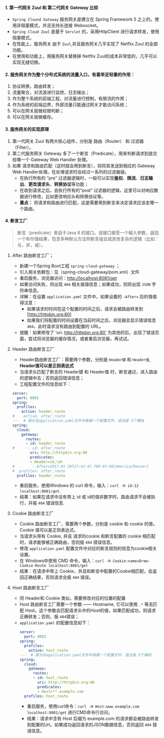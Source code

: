 #### 1. 第一代网关 Zuul 和 第二代网关 Gateway 比较
* `Spring Clound Gateway` 服务网关是建立在 Spring Framework 5 之上的，使用非阻塞模式，并且支持长连接 Websocket。
* `Spring Cloud Zuul` 是基于 `Servlet` 的，采用HttpClient 进行请求转发，使用阻塞模式。
* 在性能上，服务网关  由于 `Zuul`,并且服务网关几乎实现了 Netflix Zuul 的全部功能。
* 在使用和功能上，用服务网关替换掉 Netflix Zuul的成本非常低的，几乎可以实现无缝切换。

#### 2. 服务网关作为整个分布式系统的流量入口，有着举足轻重的作用：
1. 协议转换，路由转发；
2. 流量聚合，对流浪进行监控，日志输出；
3. 作为整个系统的前端工程，对流量进行控制，有限流的作用；
4. 作为系统的前端边界，外部流量只能通过网关才能访问系统；
5. 可以在网关层做权限判断；
6. 可以在网关层做缓存。

#### 3. 服务网关的实现原理
1. 第一代网关 Zuul 有两大核心组件，分别是 路由（Router） 和 过滤器（Filter）。
2. 第二代服务网关 Geteway 多了一个断言（Predicate），用来判断请求到底交给哪一个 Gateway Web Handler 处理。
3. 如果 请求和路由匹配（这时就会用到断言），则将其发送到相应的 Gateway Web Handler处理。在处理请求时会经过一系列的过滤器链。
    * 在执行所有的 “pre” 过滤器逻辑时，一般可以实现**鉴权**、**限流**、**日志输出**、**更改请求头**、**转换协议**等功能；
    * 在收到请求之后，会执行所有的“post” 过滤器的逻辑，这里可以对响应数据进行修改，比如更改响应头和转换协议等。
    * **重点：** 将请求和路由进行匹配，这是需要用到断言来决定请求应该走哪一个路由。

#### 4. 断言工厂
> 断言（predicate）来自于Java 8 的接口。该接口接受一个输入参数，返回一个布尔值结果，包含多种默认方法将断言组合成其他复杂的逻辑（比如：与，非，或）。
>
1. After 路由断言工厂；
    * 新建一个Spring Boot工程 `spring-cloud-gateway` ；
    * 引入相关依赖包：见（spring-cloud-gateway/pom.xml）文件
    * 重启服务，浏览器访问：[http://localhost:8081/get](http://localhost:8081/get)
    * 如果访问失败，将出现 `404` 相关报错信息；如果成功，则将出现 `JSON` 字符串信息。
    * 详解：在设置 `application.yaml` 文件中，如果设置的 `-After=` 后的值值得注意：
        * 如果请求的时间在这个配置的时间之后，请求会被路由转发到 [http://httpbin.org:80]
        * 如果我们将配置的时间设置在当前时间之后，浏览器会显示错误信息 `404`，此时请求没有路由到配置的 URL。
    * 提醒：如果修改了 ‘uri: http://httpbin.org:80’ 为其他的后，出现了错误页面，尝试将浏览器的缓存情况，或者重启浏览器，再试试。

2. Header 路由断言工厂
    * Header路由断言工厂：需要两个参数，分别是 `Header键` 和 `Header值`, **Header值可以是正则表达式**
    * 当请求头匹配了断言的 Header键 和 Header值 时，断言通过，进入路由的逻辑中去；否则返回错误信息；
    * 工程配置文件的信息如下：
    ```yaml
    server:
      port: 8081
    spring:
      profiles:
        active: header_route
    #    active: after_route
    ---  # 表示在application.yaml文件中再建一个配置文件，语法是 3个横线
    spring:
      cloud:
        gateway:
          routes:
          - id: header_route
    #      - id: after_route
            uri: http://httpbin.org:80
            predicates:
            - Header=id,\d+
    #        - After=2017-01-20T17:42:47.789-07:00[America/Denver]
    #  profiles: after_route
      profiles: header_route

    ```
    * 重启服务，使用Windows 的 curl 命令，输入：`curl -H id:12 localhost:8081/get`.
    * 结果：如果在请求中没有带上 id 或 id的值非数字时，路由请求不会被执行，并报 `404` 错误信息.

3. Cookie 路由断言工厂
    * Cookie 路由断言工厂，需要两个参数，分别是 cookie 和 cookie 的值，Cookie 值可以是正则表达式。
    * 当请求头带有 Cookie, 并且 请求的cookie 和断言配置的 cookie 相匹配时，请求能够被正确路由，否则报 `404` 错误信息。
    * 修改 `application.yaml` 配置文件中对应的断言规则的信息为cookie相关设置。
    * 在 Windows中使用 CMD 命令，输入：`curl -H Cookie:name=Drew-Cookie-Route localhost:8081/get`
    * 结果：在请求中带上 Cookie，并且和断言中配置的Cookie相匹配，会返回正确结果，否则请求会报 `404` 错误。

4. Host 路由断言工厂
    * 同 Header和 Cookie 类似，需要修改对应的位置的配置
    * Host 路由断言工厂需要一个参数 —— Hostname, 它可以使用 `.*` 等去匹配 Host。这个参数会匹配请求头中的Host的值，如果匹配成功，则请求正确转发；否则，报 `404`错误；
    * `application.yaml` 的配置信息如下：
        ```yaml
        server:
          port: 8081
        spring:
          profiles:
            active: host_route
        ---  # 表示在application.yaml文件中再建一个配置文件，语法是 3个横线
        spring:
          cloud:
            gateway:
              routes:
              - id: host_route
                uri: http://httpbin.org:80
                predicates:
                - Host=**.example.com
          profiles: host_route
        ```
      * 重启服务，使用curl命令：`curl -H Host:www.example.com localhost:8081/get` 进行CMD命令行访问。
      * 结果：请求中含有 Host 后缀为 example.com 的请求都会被路由转发到配置的Url。如果成功返回请求的JSON数据信息，否则返回 `404` 错误信息。
